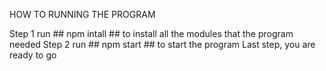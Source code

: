 
HOW TO RUNNING THE PROGRAM

Step 1 run ## npm intall ## to install all the modules that the program needed
Step 2 run ## npm start ## to start the program
Last step, you are ready to go